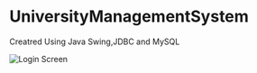 # UniversityManagementSystem

Creatred Using Java Swing,JDBC and MySQL

![Login Screen](https://github.com/abhi-469/UniversityManagementSystem/tree/master/images)
